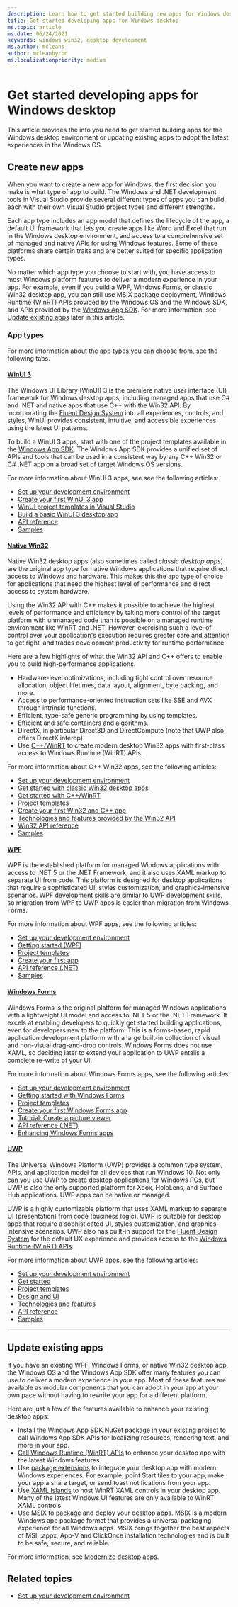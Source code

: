 ```yaml
---
description: Learn how to get started building new apps for Windows desktop and modernizing existing apps.
title: Get started developing apps for Windows desktop
ms.topic: article
ms.date: 06/24/2021
keywords: windows win32, desktop development
ms.author: mcleans
author: mcleanbyron
ms.localizationpriority: medium
---
```


# Get started developing apps for Windows desktop

This article provides the info you need to get started building apps for the Windows desktop environment or updating existing apps to adopt the latest experiences in the Windows OS.

## Create new apps

When you want to create a new app for Windows, the first decision you make is what type of app to build. The Windows and .NET development tools in Visual Studio provide several different types of apps you can build, each with their own Visual Studio project types and different strengths.

Each app type includes an app model that defines the lifecycle of the app, a default UI framework that lets you create apps like Word and Excel that run in the Windows desktop environment, and access to a comprehensive set of managed and native APIs for using Windows features. Some of these platforms share certain traits and are better suited for specific application types.

No matter which app type you choose to start with, you have access to most Windows platform features to deliver a modern experience in your app. For example, even if you build a WPF, Windows Forms, or classic Win32 desktop app, you can still use MSIX package deployment, Windows Runtime (WinRT) APIs provided by the Windows OS and the Windows SDK, and APIs provided by the [Windows App SDK](../windows-app-sdk/index.md). For more information, see [Update existing apps](#update-existing-apps) later in this article.

### App types

For more information about the app types you can choose from, see the following tabs.

#### [WinUI 3](#tab/winui3)

The Windows UI Library (WinUI) 3 is the premiere native user interface (UI) framework for Windows desktop apps, including managed apps that use C# and .NET and native apps that use C++ with the Win32 API. By incorporating the [Fluent Design System](https://www.microsoft.com/design/fluent/#/) into all experiences, controls, and styles, WinUI provides consistent, intuitive, and accessible experiences using the latest UI patterns.

To build a WinUI 3 apps, start with one of the project templates available in the [Windows App SDK](../windows-app-sdk/index.md). The Windows App SDK provides a unified set of APIs and tools that can be used in a consistent way by any C++ Win32 or C# .NET app on a broad set of target Windows OS versions.

For more information about WinUI 3 apps, see see the following articles:

* [Set up your development environment](../windows-app-sdk/set-up-your-development-environment.md)
* [Create your first WinUI 3 app](../winui/winui3/create-your-first-winui3-app.md)
* [WinUI project templates in Visual Studio](../winui/winui3/winui-project-templates-in-visual-studio.md)
* [Build a basic WinUI 3 desktop app](../winui/winui3/desktop-build-basic-winui3-app.md)
* [API reference](/windows/winui/api)
* [Samples](https://github.com/microsoft/Xaml-Controls-Gallery/tree/winui3preview)

#### [Native Win32](#tab/cpp-win32)

Native Win32 desktop apps (also sometimes called *classic desktop apps*) are the original app type for native Windows applications that require direct access to Windows and hardware. This makes this the app type of choice for applications that need the highest level of performance and direct access to system hardware.

Using the Win32 API with C++ makes it possible to achieve the highest levels of performance and efficiency by taking more control of the target platform with unmanaged code than is possible on a managed runtime environment like WinRT and .NET. However, exercising such a level of control over your application's execution requires greater care and attention to get right, and trades development productivity for runtime performance.

Here are a few highlights of what the Win32 API and C++ offers to enable you to build high-performance applications.

* Hardware-level optimizations, including tight control over resource allocation, object lifetimes, data layout, alignment, byte packing, and more.
* Access to performance-oriented instruction sets like SSE and AVX through intrinsic functions.
* Efficient, type-safe generic programming by using templates.
* Efficient and safe containers and algorithms.
* DirectX, in particular Direct3D and DirectCompute (note that UWP also offers DirectX interop).
* Use [C++/WinRT](/windows/uwp/cpp-and-winrt-apis/) to create modern desktop Win32 apps with first-class access to Windows Runtime (WinRT) APIs.

For more information about C++ Win32 apps, see the following articles:

* [Set up your development environment](../windows-app-sdk/set-up-your-development-environment.md)
* [Get started with classic Win32 desktop apps](/windows/win32/desktop-programming/)
* [Get started with C++/WinRT](/windows/uwp/cpp-and-winrt-apis/get-started)
* [Project templates](../desktop/visual-studio-templates.md#c-desktop-win32-templates)
* [Create your first Win32 and C++ app](/windows/win32/learnwin32/learn-to-program-for-windows/)
* [Technologies and features provided by the Win32 API](/windows/win32/desktop-app-technologies)
* [Win32 API reference](/windows/win32/apiindex/windows-api-list/)
* [Samples](https://github.com/Microsoft/Windows-classic-samples)

#### [WPF](#tab/wpf)

WPF is the established platform for managed Windows applications with access to .NET 5 or the .NET Framework, and it also uses XAML markup to separate UI from code. This platform is designed for desktop applications that require a sophisticated UI, styles customization, and graphics-intensive scenarios. WPF development skills are similar to UWP development skills, so migration from WPF to UWP apps is easier than migration from Windows Forms.

For more information about WPF apps, see the following articles:

* [Set up your development environment](../windows-app-sdk/set-up-your-development-environment.md)
* [Getting started (WPF)](/dotnet/framework/wpf/getting-started/)
* [Project templates](../desktop/visual-studio-templates.md#net-templates)
* [Create your first app](/dotnet/desktop/wpf/get-started/create-app-visual-studio)
* [API reference (.NET)](/dotnet/api/index)
* [Samples](https://github.com/Microsoft/WPF-Samples)

#### [Windows Forms](#tab/windows-forms)

Windows Forms is the original platform for managed Windows applications with a lightweight UI model and access to .NET 5 or the .NET Framework. It excels at enabling developers to quickly get started building applications, even for developers new to the platform. This is a forms-based, rapid application development platform with a large built-in collection of visual and non-visual drag-and-drop controls. Windows Forms does not use XAML, so deciding later to extend your application to UWP entails a complete re-write of your UI.

For more information about Windows Forms apps, see the following articles:

* [Set up your development environment](../windows-app-sdk/set-up-your-development-environment.md)
* [Getting started with Windows Forms](/dotnet/framework/winforms/getting-started-with-windows-forms)
* [Project templates](../desktop/visual-studio-templates.md#net-templates)
* [Create your first Windows Forms app](/dotnet/framework/winforms/creating-a-new-windows-form)
* [Tutorial: Create a picture viewer](/visualstudio/ide/tutorial-1-create-a-picture-viewer)
* [API reference (.NET)](/dotnet/api/index)
* [Enhancing Windows Forms apps](/dotnet/framework/winforms/advanced/)

#### [UWP](#tab/uwp)

The Universal Windows Platform (UWP) provides a common type system, APIs, and application model for all devices that run Windows 10. Not only can you use UWP to create desktop applications for Windows PCs, but UWP is also the only supported platform for Xbox, HoloLens, and Surface Hub applications. UWP apps can be native or managed.

UWP is a highly customizable platform that uses XAML markup to separate UI (presentation) from code (business logic). UWP is suitable for desktop apps that require a sophisticated UI, styles customization, and graphics-intensive scenarios. UWP also has built-in support for the [Fluent Design System](/windows/uwp/design/fluent-design-system/) for the default UX experience and provides access to the [Windows Runtime (WinRT) APIs](/windows/uwp/get-started/universal-application-platform-guide#how-the-universal-windows-platform-relates-to-windows-runtime-apis).

For more information about UWP apps, see the following articles:

* [Set up your development environment](../windows-app-sdk/set-up-your-development-environment.md)
* [Get started](/windows/uwp/get-started/)
* [Project templates](../desktop/visual-studio-templates.md#uwp-templates)
* [Design and UI](/windows/uwp/design/)
* [Technologies and features](/windows/uwp/develop/)
* [API reference](/uwp/)
* [Samples](https://github.com/Microsoft/Windows-universal-samples)

---

## Update existing apps

If you have an existing WPF, Windows Forms, or native Win32 desktop app, the Windows OS and the Windows App SDK offer many features you can use to deliver a modern experience in your app. Most of these features are available as modular components that you can adopt in your app at your own pace without having to rewrite your app for a different platform.

Here are just a few of the features available to enhance your existing desktop apps:

* [Install the Windows App SDK NuGet package](/windows-app-sdk/get-started.md#use-the-windows-app-sdk-in-an-existing-project) in your existing project to call Windows App SDK APIs for localizing resources, rendering text, and more in your app.
* [Call Windows Runtime (WinRT) APIs](../desktop/modernize/desktop-to-uwp-enhance.md) to enhance your desktop app with the latest Windows features.
* Use [package extensions](../desktop/modernize/desktop-to-uwp-extensions.md) to integrate your desktop app with modern Windows experiences. For example, point Start tiles to your app, make your app a share target, or send toast notifications from your app.
* Use [XAML Islands](../desktop/modernize/xaml-islands.md) to host WinRT XAML controls in your desktop app. Many of the latest Windows UI features are only available to WinRT XAML controls.
* Use [MSIX](/windows/msix/) to package and deploy your desktop apps. MSIX is a modern Windows app package format that provides a universal packaging experience for all Windows apps. MSIX brings together the best aspects of MSI, .appx, App-V and ClickOnce installation technologies and is built to be safe, secure, and reliable.

For more information, see [Modernize desktop apps](../desktop/modernize/index.md).

## Related topics

- [Set up your development environment](../windows-app-sdk/set-up-your-development-environment.md)
